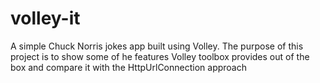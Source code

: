 # volley-it
A simple Chuck Norris jokes app built using Volley. The purpose of this project is to show some of he features Volley toolbox provides out of the box and compare it with the HttpUrlConnection approach
